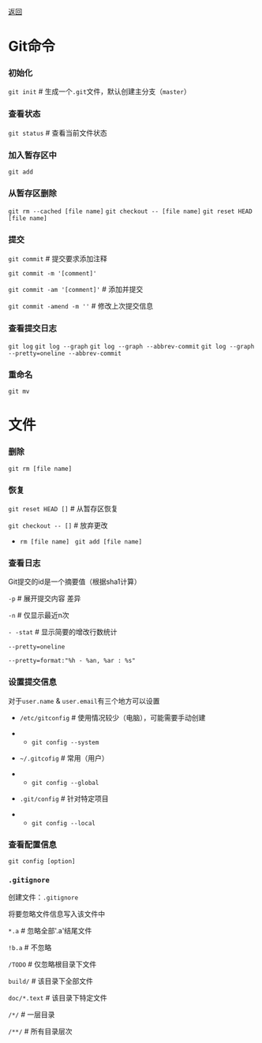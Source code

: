 [返回](README.md)

# Git命令

### 初始化

`git init` # 生成一个`.git`文件，默认创建主分支（`master`）

 

### 查看状态

`git status` # 查看当前文件状态

 

### 加入暂存区中

`git add`

 

### 从暂存区删除

`git rm --cached [file name]`
`git checkout -- [file name]`
`git reset HEAD [file name]`

 

### 提交

`git commit` # 提交要求添加注释

`git commit -m '[comment]'`

`git commit -am '[comment]'` # 添加并提交

`git commit -amend -m ''` # 修改上次提交信息

 

### 查看提交日志

`git log`
`git log --graph`
`git log --graph --abbrev-commit`
`git log --graph --pretty=oneline --abbrev-commit`

 

### 重命名

`git mv`

 

# 文件

### 删除

` git rm [file name] `

### 恢复

` git reset HEAD [] ` # 从暂存区恢复

` git checkout -- [] ` # 放弃更改 

-  `rm [file name] ` ` git add [file name] `

### 查看日志

Git提交的id是一个摘要值（根据sha1计算）

`-p` # 展开提交内容 差异

`-n` # 仅显示最近n次

`- -stat` # 显示简要的增改行数统计

`--pretty=oneline` 

`--pretty=format:"%h - %an, %ar : %s"` 

### 设置提交信息

对于`user.name` & `user.email`有三个地方可以设置

- `/etc/gitconfig` # 使用情况较少（电脑），可能需要手动创建

- - `git config --system`

- `~/.gitcofig`  # 常用（用户）

- - `git config --global`

- `.git/config` # 针对特定项目

- - `git config --local`

 

### 查看配置信息

`git config [option]`



### `.gitignore`

创建文件：`.gitignore`

将要忽略文件信息写入该文件中

`*.a` # 忽略全部'.a'结尾文件

`!b.a` # 不忽略

`/TODO` # 仅忽略根目录下文件

`build/` # 该目录下全部文件

`doc/*.text` # 该目录下特定文件

`/*/` # 一层目录

`/**/` # 所有目录层次

 